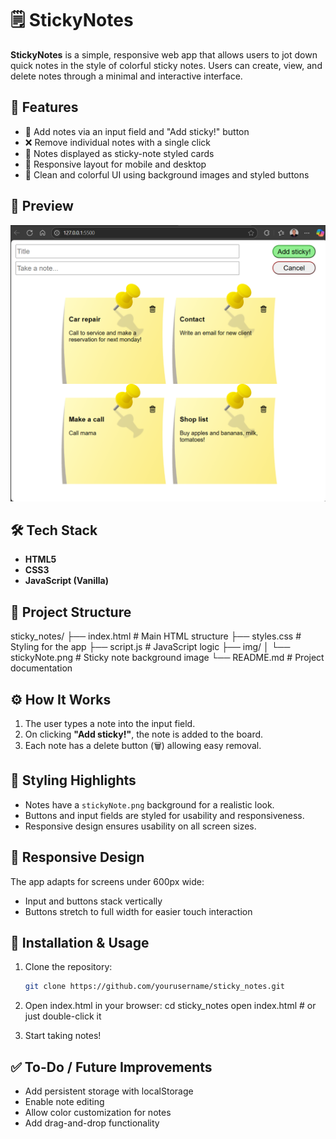 # 🗒️ StickyNotes

**StickyNotes** is a simple, responsive web app that allows users to jot down quick notes in the style of colorful sticky notes. Users can create, view, and delete notes through a minimal and interactive interface.

## 🚀 Features

- 📌 Add notes via an input field and "Add sticky!" button
- ❌ Remove individual notes with a single click
- 🧾 Notes displayed as sticky-note styled cards
- 📱 Responsive layout for mobile and desktop
- 🎨 Clean and colorful UI using background images and styled buttons

## 📸 Preview

![StickyNotes Screenshot](img/screenshot.png) <!-- Replace this with the actual screenshot path or remove if not available -->

## 🛠️ Tech Stack

- **HTML5**
- **CSS3**
- **JavaScript (Vanilla)**

## 📁 Project Structure

sticky_notes/
├── index.html # Main HTML structure
├── styles.css # Styling for the app
├── script.js # JavaScript logic
├── img/
│ └── stickyNote.png # Sticky note background image
└── README.md # Project documentation


## ⚙️ How It Works

1. The user types a note into the input field.
2. On clicking **"Add sticky!"**, the note is added to the board.
3. Each note has a delete button (🗑️) allowing easy removal.

## 🎨 Styling Highlights

- Notes have a `stickyNote.png` background for a realistic look.
- Buttons and input fields are styled for usability and responsiveness.
- Responsive design ensures usability on all screen sizes.

## 📲 Responsive Design

The app adapts for screens under 600px wide:
- Input and buttons stack vertically
- Buttons stretch to full width for easier touch interaction

## 🔧 Installation & Usage

1. Clone the repository:
   ```bash
   git clone https://github.com/yourusername/sticky_notes.git

2. Open index.html in your browser:
  cd sticky_notes open index.html  # or just double-click it

3. Start taking notes!

## ✅ To-Do / Future Improvements

- Add persistent storage with localStorage
- Enable note editing
- Allow color customization for notes
- Add drag-and-drop functionality



  





